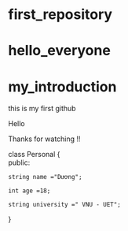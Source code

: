 # first_repository
# hello_everyone 
# my_introduction

 this is my first github


 Hello 

 Thanks for watching !!



class Personal
{   
    public:

    string name ="Dương";
    
    int age =18;

    string university =" VNU - UET";



}

